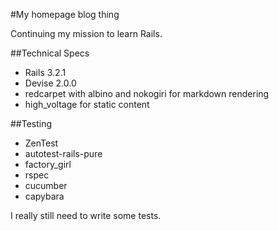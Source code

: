 #My homepage blog thing

Continuing my mission to learn Rails.

##Technical Specs

* Rails 3.2.1
* Devise 2.0.0
* redcarpet with albino and nokogiri for markdown rendering
* high_voltage for static content

##Testing

* ZenTest
* autotest-rails-pure
* factory_girl
* rspec
* cucumber
* capybara

I really still need to write some tests.